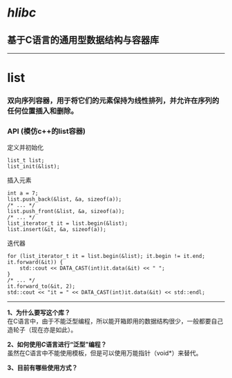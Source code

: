 <!--
 * @Author: totoro huangjian921@outlook.com
 * @Date: 2022-10-26 00:17:22
 * @FilePath: /hlibc/README.md
 * @Description: None
 * @other: None
-->
# ***hlibc***
## 基于C语言的通用型数据结构与容器库

---

# **list**
### 双向序列容器，用于将它们的元素保持为线性排列，并允许在序列的任何位置插入和删除。
### API (模仿c++的list容器)
定义并初始化
```
list_t list;
list_init(&list);
```
插入元素
```
int a = 7;
list.push_back(&list, &a, sizeof(a));
/* ... */
list.push_front(&list, &a, sizeof(a));
/* ... */
list_iterator_t it = list.begin(&list);
list.insert(&it, &a, sizeof(a));
```
迭代器
```
for (list_iterator_t it = list.begin(&list); it.begin != it.end; it.forward(&it)) {
    std::cout << DATA_CAST(int)it.data(&it) << " ";
}
/* ... */
it.forward_to(&it, 2);
std::cout << "it = " << DATA_CAST(int)it.data(&it) << std::endl;
```

---

**1、为什么要写这个库？**<br>
在C语言中，由于不能泛型编程，所以能开箱即用的数据结构很少，一般都要自己造轮子（现在亦是如此）。

**2、如何使用*C*语言进行“泛型”编程？**<br>
虽然在C语言中不能使用模板，但是可以使用万能指针（void*）来替代。

**3、目前有哪些使用方式？**
